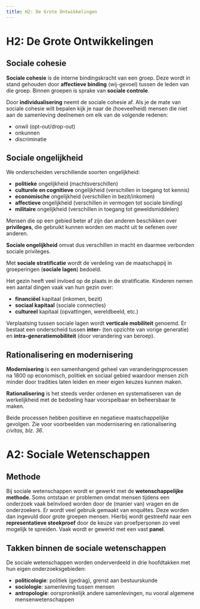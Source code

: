 ```yaml
---
title: H2: De Grote Ontwikkelingen
---
```

# H2: De Grote Ontwikkelingen

## Sociale cohesie
**Sociale cohesie** is de interne bindingskracht van een groep. Deze wordt in stand gehouden door **affectieve binding** (wij-gevoel) tussen de leden van die groep. Binnen groepen is sprake van **sociale controle**.

Door **individualisering** neemt de sociale cohesie af. Als je de mate van sociale cohesie wilt bepalen kijk je naar de (hoeveelheid) mensen die niet aan de samenleving deelnemen om elk van de volgende redenen:
  * onwil (opt-out/drop-out)
  * onkunnen
  * discriminatie

## Sociale ongelijkheid
We onderscheiden verschillende soorten ongelijkheid:
  * **politieke** ongelijkheid (machtsverschillen)
  * **culturele en cognitieve** ongelijkheid (verschillen in toegang tot kennis)
  * **economische** ongelijkheid (verschillen in bezit/inkomen)
  * **affectieve** ongelijkheid (verschillen in vermogen tot sociale binding)
  * **militaire** ongelijkheid (verschillen in toegang tot geweldsmiddelen)

Mensen die op een gebied beter af zijn dan anderen beschikken over **privileges**, die gebruikt kunnen worden om macht uit te oefenen over anderen.

**Sociale ongelijkheid** omvat dus verschillen in macht en daarmee verbonden sociale privileges.

Met **sociale stratificatie** wordt de verdeling van de maatschappij in groeperingen (**sociale lagen**) bedoeld.

Het gezin heeft veel invloed op de plaats in de stratificatie. Kinderen nemen een aantal dingen vaak van hun gezin over:
  * **financiëel** kapitaal (inkomen, bezit)
  * **sociaal kapitaal** (sociale connecties)
  * **cultureel** kapitaal (opvattingen, wereldbeeld, etc.)

Verplaatsing tussen sociale lagen wordt **verticale mobiliteit** genoemd. Er bestaat een onderscheid tussen **inter-** (ten opzichte van vorige generatie) en **intra-generatiemobiliteit** (door verandering van beroep).

## Rationalisering en modernisering
**Modernisering** is een samenhangend geheel van veranderingsprocessen na 1800 op economisch, politiek en sociaal gebied waardoor mensen zich minder door tradities laten leiden en meer eigen keuzes kunnen maken.

**Rationalisering** is het steeds verder ordenen en systematiseren van de werkelijkheid met de bedoeling haar voorspelbaar en beheersbaar te maken.

Beide processen hebben positieve en negatieve maatschappelijke gevolgen. Zie voor voorbeelden van modernisering en rationalisering *civitas, blz. 36*.

# A2: Sociale Wetenschappen

## Methode
Bij sociale wetenschappen wordt er gewerkt met de **wetenschappelijke methode**. Soms ontstaan er problemen omdat mensen tijdens een onderzoek vaak beïnvloed worden door de (manier van) vragen en de onderzoekers. Er wordt veel gebruik gemaakt van enquêtes. Deze worden dan ingevuld door grote groepen mensen. Hierbij wordt gestreefd naar een **representatieve steekproef** door de keuze van proefpersonen zo veel mogelijk te spreiden. Vaak wordt er gewerkt met een vast **panel**.

## Takken binnen de sociale wetenschappen
De sociale wetenschappen worden onderverdeeld in drie hoofdtakken met hun eigen onderzoeksgebieden:
  * **politicologie**: politiek (gedrag), grenst aan bestuurskunde
  * **sociologie**: samenleving tussen mensen
  * **antropologie**: oorspronkelijk andere samenlevingen, nu vooral algemene mensenwetenschappen
